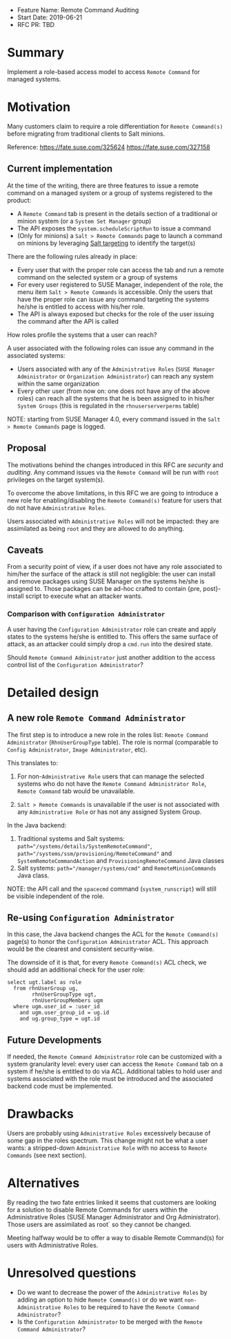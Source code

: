 - Feature Name: Remote Command Auditing
- Start Date: 2019-06-21
- RFC PR: TBD

# Summary
[summary]: #summary

Implement a role-based access model to access `Remote Command` for managed systems.

# Motivation
[motivation]: #motivation

Many customers claim to require a role differentiation for `Remote Command(s)` before migrating from traditional clients to Salt minions.

Reference: https://fate.suse.com/325624 https://fate.suse.com/327158

## Current implementation

At the time of the writing, there are three features to issue a remote command on a managed system or a group of systems registered to the product:
- A `Remote Command` tab is present in the details section of a traditional or minion system (or a `System Set Manager` group)
- The API exposes the `system.scheduleScriptRun` to issue a command
- (Only for minions) a `Salt > Remote Commands` page to launch a command on minions by leveraging [Salt targeting](https://docs.saltstack.com/en/latest/topics/targeting/index.html) to identify the target(s)

There are the following rules already in place:

- Every user that with the proper role can access the tab and run a remote command on the selected system or a group of systems
- For every user registered to SUSE Manager, independent of the role, the menu item `Salt > Remote Commands` is accessible. Only the users that have the proper role can issue any command targeting the systems he/she is entitled to access with his/her role.
- The API is always exposed but checks for the role of the user issuing the command after the API is called

How roles profile the systems that a user can reach?

A user associated with the following roles can issue any command in the associated systems:

- Users associated with any of the `Administrative Roles` (`SUSE Manager Administrator` or `Organization Administrator`) can reach any system within the same organization
- Every other user (from now on: one does not have any of the above roles) can reach all the systems that he is been assigned to in his/her `System Groups` (this is regulated in the `rhnuserserverperms` table)

NOTE: starting from SUSE Manager 4.0, every command issued in the `Salt > Remote Commands` page is logged.

## Proposal

The motivations behind the changes introduced in this RFC are _security_ and _auditing_. Any command issues via the `Remote Command` will be run with `root` privileges on the target system(s).

To overcome the above limitations, in this RFC we are going to introduce a new role for enabling/disabling the `Remote Command(s)` feature for users that do not have `Administrative Roles`.

Users associated with `Administrative Roles` will not be impacted: they are assimilated as being `root` and they are allowed to do anything.

## Caveats

From a security point of view, if a user does not have any role associated to him/her the surface of the attack is still not negligible: the user can install and remove packages using SUSE Manager on the systems he/she is assigned to. Those packages can be ad-hoc crafted to contain {pre, post}-install script to execute what an attacker wants.

### Comparison with `Configuration Administrator`

A user having the `Configuration Administrator` role can create and apply states to the systems he/she is entitled to. This offers the same surface of attack, as an attacker could simply drop a `cmd.run` into the desired state.

Should `Remote Command Administrator` just another addition to the access control list of the `Configuration Administrator`?

# Detailed design
[design]: #detailed-design

## A new role `Remote Command Administrator`

The first step is to introduce a new role in the roles list: `Remote Command Administrator` (`RhnUserGroupType` table).
The role is normal (comparable to `Config Administrator`, `Image Administrator`, etc).

This translates to:

  1. For non-`Administrative Role` users that can manage the selected systems who do not have the `Remote Command Administrator Role`, `Remote Command` tab would be unavailable.

  2. `Salt > Remote Commands` is unavailable if the user is not associated with any `Administrative Role` or has not any assigned System Group.

In the Java backend:

  1. Traditional systems and Salt systems: `path="/systems/details/SystemRemoteCommand"`, `path="/systems/ssm/provisioning/RemoteCommand"` and `SystemRemoteCommandAction` and `ProvisioningRemoteCommand` Java classes
  2. Salt systems: `path="/manager/systems/cmd"` and `RemoteMinionCommands` Java class.

NOTE: the API call and the `spacecmd` command (`system_runscript`) will still be visible independent of the role.

## Re-using `Configuration Administrator`

In this case, the Java backend changes the ACL for the `Remote Command(s)` page(s) to honor the `Configuration Administrator` ACL.
This approach would be the clearest and consistent security-wise.

The downside of it is that, for every `Remote Command(s)` ACL check, we should add an additional check for the user role:

```
select ugt.label as role
  from rhnUserGroup ug,    
        rhnUserGroupType ugt,
        rhnUserGroupMembers ugm
  where ugm.user_id = :user_id       
    and ugm.user_group_id = ug.id   
    and ug.group_type = ugt.id
```

## Future Developments

If needed, the `Remote Command Administrator` role can be customized with a system granularity level: every user can access the `Remote Command` tab on a system if he/she is entitled to do via ACL.
Additional tables to hold user and systems associated with the role must be introduced and the associated backend code must be implemented.

# Drawbacks
[drawbacks]: #drawbacks

Users are probably using `Administrative Roles` excessively because of some gap in the roles spectrum. This change might not be what a user wants: a stripped-down `Administrative Role` with no access to `Remote Commands` (see next section).

# Alternatives
[alternatives]: #alternatives

By reading the two fate entries linked it seems that customers are looking for a solution to disable Remote Commands for users within the Administrative Roles (SUSE Manager Administrator and Org Administrator). Those users are assimilated as root` so they cannot be changed.

Meeting halfway would be to offer a way to disable Remote Command(s) for users with Administrative Roles.

# Unresolved questions
[unresolved]: #unresolved-questions

- Do we want to decrease the power of the `Administrative Roles` by adding an option to hide `Remote Command(s)` or do we want `non-Administrative Roles` to be required to have the `Remote Command Administrator`?
- Is the `Configuration Administrator` to be merged with the `Remote Command Administrator`?